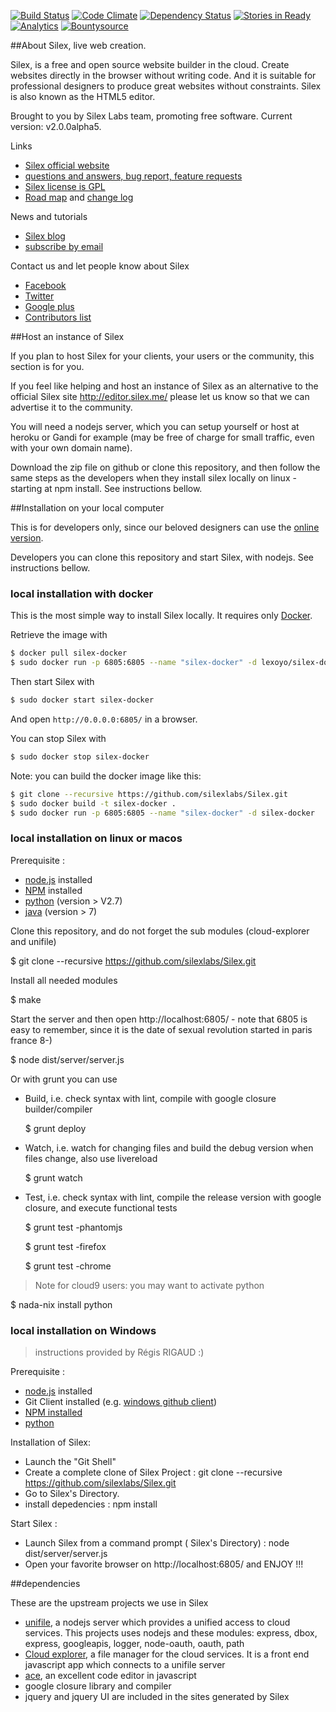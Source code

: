
[![Build Status](https://travis-ci.org/silexlabs/Silex.png?branch=master)](https://travis-ci.org/silexlabs/Silex)
[![Code Climate](https://codeclimate.com/github/silexlabs/Silex/badges/gpa.svg)](https://codeclimate.com/github/silexlabs/Silex)
[![Dependency Status](https://gemnasium.com/silexlabs/Silex.png)](https://gemnasium.com/silexlabs/Silex)
[![Stories in Ready](https://badge.waffle.io/silexlabs/silex.png?label=ready)](http://waffle.io/silexlabs/silex)
[![Analytics](https://ga-beacon.appspot.com/UA-19608894-21/silexlabs/Silex)](https://github.com/igrigorik/ga-beacon)
[![Bountysource](https://www.bountysource.com/badge/tracker?tracker_id=672465)](https://www.bountysource.com/trackers/672465-silex?utm_source=672465&utm_medium=shield&utm_campaign=TRACKER_BADGE)

##About Silex, live web creation.

Silex, is a free and open source website builder in the cloud. Create websites directly in the browser without writing code. And it is suitable for professional designers to produce great websites without constraints. Silex is also known as the HTML5 editor.

Brought to you by Silex Labs team, promoting free software. Current version: v2.0.0alpha5.

Links
* [Silex official website](http://www.silex.me/)
* [questions and answers, bug report, feature requests](http://www.silexlabs.org/silex/)
* [Silex license is GPL](http://www.silexlabs.org/silex/silex-licensing/)
* [Road map](https://github.com/silexlabs/Silex/blob/master/docs/roadmap.md) and [change log](https://github.com/silexlabs/Silex/blob/master/docs/change-log.md)

News and tutorials

* [Silex blog](http://www.silexlabs.org/category/the-blog/blog-silex/)
* [subscribe by email](http://eepurl.com/F48q5)

Contact us and let people know about Silex

* [Facebook](http://www.facebook.com/silexlabs)
* [Twitter](https://twitter.com/silexlabs)
* [Google plus](https://plus.google.com/communities/107373636457908189681)
* [Contributors list](https://github.com/silexlabs/Silex/blob/master/docs/contributors.md)

##Host an instance of Silex

If you plan to host Silex for your clients, your users or the community, this section is for you.

If you feel like helping and host an instance of Silex as an alternative to the official Silex site http://editor.silex.me/ please let us know so that we can advertise it to the community.

You will need a nodejs server, which you can setup yourself or host at heroku or Gandi for example (may be free of charge for small traffic, even with your own domain name).

Download the zip file on github or clone this repository, and then follow the same steps as the developers when they install silex locally on linux - starting at npm install. See instructions bellow.

##Installation on your local computer

This is for developers only, since our beloved designers can use the [online version](http://editor.silex.me/).

Developers you can clone this repository and start Silex, with nodejs. See instructions bellow.

### local installation with docker

This is the most simple way to install Silex locally. It requires only [Docker](https://docs.docker.com/).

Retrieve the image with 

```sh
$ docker pull silex-docker
$ sudo docker run -p 6805:6805 --name "silex-docker" -d lexoyo/silex-docker
```

Then start Silex with

```sh
$ sudo docker start silex-docker
```

And open `http://0.0.0.0:6805/` in a browser.

You can stop Silex with

```sh
$ sudo docker stop silex-docker
```

Note: you can build the docker image like this:

```sh
$ git clone --recursive https://github.com/silexlabs/Silex.git
$ sudo docker build -t silex-docker .
$ sudo docker run -p 6805:6805 --name "silex-docker" -d silex-docker
```

### local installation on linux or macos

Prerequisite :

* [node.js](http://nodejs.org/) installed
* [NPM](https://npmjs.org/) installed
* [python](https://www.python.org/downloads/) (version > V2.7)
* [java](https://www.java.com/en/download/index.jsp) (version > 7)

Clone this repository, and do not forget the sub modules (cloud-explorer and unifile)

  $ git clone --recursive https://github.com/silexlabs/Silex.git

Install all needed modules

  $ make

Start the server and then open http://localhost:6805/ - note that 6805 is easy to remember, since it is the date of sexual revolution started in paris france 8-)

  $ node dist/server/server.js

Or with grunt you can use

* Build, i.e. check syntax with lint, compile with google closure builder/compiler

  $ grunt deploy

* Watch, i.e. watch for changing files and build the debug version when files change, also use livereload

  $ grunt watch

* Test, i.e. check syntax with lint, compile the release version with google closure, and execute functional tests

  $ grunt test -phantomjs

  $ grunt test -firefox

  $ grunt test -chrome

> Note for cloud9 users: you may want to activate python

  $ nada-nix install python

### local installation on Windows

> instructions provided by Régis RIGAUD :)

Prerequisite :

* [node.js](http://nodejs.org/) installed
* Git Client installed (e.g. [windows github client](http://windows.github.com/))
* [NPM installed](https://npmjs.org/)
* [python](https://www.python.org/downloads/)

Installation of Silex:

* Launch the "Git Shell"
* Create a complete clone of Silex Project : git clone --recursive https://github.com/silexlabs/Silex.git
* Go to Silex's Directory.
* install depedencies  : npm install

Start Silex :

* Launch Silex from a command prompt ( Silex's Directory) : node dist/server/server.js
* Open your favorite browser on http://localhost:6805/ and ENJOY !!!

##dependencies

These are the upstream projects we use in Silex

* [unifile](https://github.com/silexlabs/unifile), a nodejs server which provides a unified access to cloud services. This projects uses nodejs and these modules: express, dbox, express, googleapis, logger, node-oauth, oauth, path
* [Cloud explorer](https://github.com/silexlabs/cloud-explorer), a file manager for the cloud services. It is a front end javascript app which connects to a unifile server
* [ace](http://ace.c9.me/), an excellent code editor in javascript
* google closure library and compiler
* jquery and jquery UI are included in the sites generated by Silex
